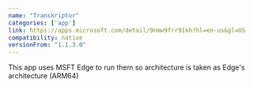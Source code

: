 ```yaml
---
name: "Transkriptor"
categories: ['app']
link: https://apps.microsoft.com/detail/9nmw9frr91kh?hl=en-us&gl=US
compatibility: native
versionFrom: "1.1.3.0"
---
```


This app uses MSFT Edge to run them so architecture is taken as Edge's architecture (ARM64)